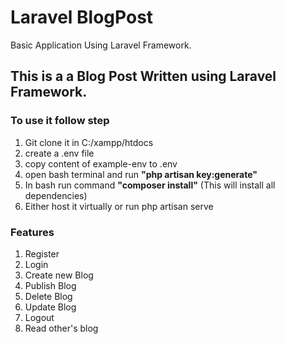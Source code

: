 # Laravel BlogPost
Basic Application Using Laravel Framework.

## This is a a Blog Post Written using Laravel Framework.
### To use it follow step
1. Git clone it in C:/xampp/htdocs
2. create a .env file
3. copy content of example-env to .env
4. open bash terminal and run **"php artisan key:generate"**
5. In bash run command **"composer install"** (This will install all dependencies)
6. Either host it virtually or run php artisan serve

### Features 
1. Register 
2. Login
3. Create new Blog
4. Publish Blog
5. Delete Blog
6. Update Blog
7. Logout
8. Read other's blog

